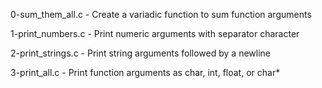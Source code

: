 0-sum_them_all.c     - Create a variadic function to sum function arguments

1-print_numbers.c    - Print numeric arguments with separator character

2-print_strings.c    - Print string arguments followed by a newline

3-print_all.c        - Print function arguments as char, int, float, or char*

